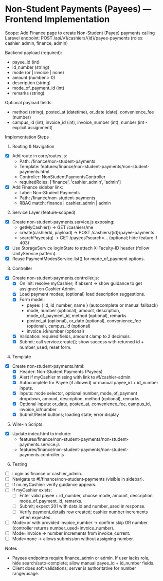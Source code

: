 # Non-Student Payments (Payees) — Frontend Implementation

Scope: Add Finance page to create Non-Student (Payee) payments calling Laravel endpoint:
POST /api/v1/cashiers/{id}/payee-payments (roles: cashier_admin, finance, admin)

Backend payload (required):
- payee_id (int)
- id_number (string)
- mode (or | invoice | none)
- amount (number > 0)
- description (string)
- mode_of_payment_id (int)
- remarks (string)

Optional payload fields:
- method (string), posted_at (datetime), or_date (date), convenience_fee (number)
- campus_id (int), invoice_id (int), invoice_number (int), number (int - explicit assignment)

Implementation Steps

1) Routing &amp; Navigation
- [x] Add route in core/routes.js:
  - Path: /finance/non-student-payments
  - Template: features/finance/non-student-payments/non-student-payments.html
  - Controller: NonStudentPaymentsController
  - requiredRoles: ['finance', 'cashier_admin', 'admin']
- [x] Add Finance sidebar link:
  - Label: Non-Student Payments
  - Path: /finance/non-student-payments
  - RBAC match: finance | cashier_admin | admin

2) Service Layer (feature-scoped)
- [x] Create non-student-payments.service.js exposing:
  - getMyCashier() → GET /cashiers/me
  - create(cashierId, payload) → POST /cashiers/{id}/payee-payments
  - searchPayees(q) → GET /payees?search=... (optional; hide feature if 403)
- [x] Use StorageService loginState to attach X-Faculty-ID header (follow UnityService pattern).
- [x] Reuse PaymentModesService.list() for mode_of_payment options.

3) Controller
- [x] Create non-student-payments.controller.js:
  - [x] On init: resolve myCashier; if absent → show guidance to get assigned on Cashier Admin.
  - [x] Load payment modes; (optional) load description suggestions.
  - [x] Form model:
    - payee: { id, id_number, name } (autocomplete or manual fallback)
    - mode, number (optional), amount, description, mode_of_payment_id, method (optional), remarks
    - posted_at (optional), or_date (optional), convenience_fee (optional), campus_id (optional)
    - invoice_id/number (optional)
  - [x] Validation: required fields, amount clamp to 2 decimals.
  - [x] Submit: call service.create(); show success with returned id + number_used; reset form.

4) Template
- [x] Create non-student-payments.html:
  - [x] Header: Non-Student Payments (Payees)
  - [x] Alert if myCashier missing with link to #!/cashier-admin
  - [x] Autocomplete for Payee (if allowed) or manual payee_id + id_number inputs.
  - [x] Inputs: mode selector, optional number, mode_of_payment dropdown, amount, description, method (optional), remarks
  - [x] Optional inputs: or_date, posted_at, convenience_fee, campus_id, invoice_id/number
  - [x] Submit/Reset buttons; loading state; error display

5) Wire-in Scripts
- [x] Update index.html to include:
  - features/finance/non-student-payments/non-student-payments.service.js
  - features/finance/non-student-payments/non-student-payments.controller.js

6) Testing
- [ ] Login as finance or cashier_admin.
- [ ] Navigate to #!/finance/non-student-payments (visible in sidebar).
- [ ] If no myCashier: verify guidance appears.
- [ ] If myCashier exists:
  - [ ] Enter valid payee + id_number, choose mode, amount, description, mode_of_payment_id, remarks.
  - [ ] Submit; expect 201 with data.id and number_used in response.
  - [ ] Verify payment_details row created; cashier number increments when expected.
- [ ] Mode=or with provided invoice_number → confirm skip OR number (controller returns number_used=invoice_number).
- [ ] Mode=invoice → number increments from invoice_current.
- [ ] Mode=none → allows submission without assigning number.

Notes
- Payees endpoints require finance_admin or admin. If user lacks role, hide search/auto-complete; allow manual payee_id + id_number fields.
- Client does soft validations; server is authoritative for number range/usage.
